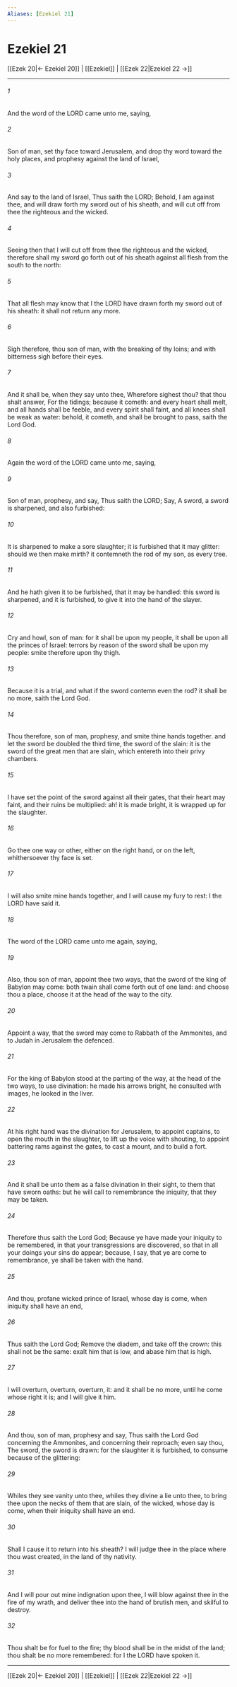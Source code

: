 ```yaml
---
Aliases: [Ezekiel 21]
---
```

# Ezekiel 21

[[Ezek 20|← Ezekiel 20]] | [[Ezekiel]] | [[Ezek 22|Ezekiel 22 →]]
***



###### 1 
And the word of the LORD came unto me, saying, 

###### 2 
Son of man, set thy face toward Jerusalem, and drop thy word toward the holy places, and prophesy against the land of Israel, 

###### 3 
And say to the land of Israel, Thus saith the LORD; Behold, I am against thee, and will draw forth my sword out of his sheath, and will cut off from thee the righteous and the wicked. 

###### 4 
Seeing then that I will cut off from thee the righteous and the wicked, therefore shall my sword go forth out of his sheath against all flesh from the south to the north: 

###### 5 
That all flesh may know that I the LORD have drawn forth my sword out of his sheath: it shall not return any more. 

###### 6 
Sigh therefore, thou son of man, with the breaking of thy loins; and with bitterness sigh before their eyes. 

###### 7 
And it shall be, when they say unto thee, Wherefore sighest thou? that thou shalt answer, For the tidings; because it cometh: and every heart shall melt, and all hands shall be feeble, and every spirit shall faint, and all knees shall be weak as water: behold, it cometh, and shall be brought to pass, saith the Lord God. 

###### 8 
Again the word of the LORD came unto me, saying, 

###### 9 
Son of man, prophesy, and say, Thus saith the LORD; Say, A sword, a sword is sharpened, and also furbished: 

###### 10 
It is sharpened to make a sore slaughter; it is furbished that it may glitter: should we then make mirth? it contemneth the rod of my son, as every tree. 

###### 11 
And he hath given it to be furbished, that it may be handled: this sword is sharpened, and it is furbished, to give it into the hand of the slayer. 

###### 12 
Cry and howl, son of man: for it shall be upon my people, it shall be upon all the princes of Israel: terrors by reason of the sword shall be upon my people: smite therefore upon thy thigh. 

###### 13 
Because it is a trial, and what if the sword contemn even the rod? it shall be no more, saith the Lord God. 

###### 14 
Thou therefore, son of man, prophesy, and smite thine hands together. and let the sword be doubled the third time, the sword of the slain: it is the sword of the great men that are slain, which entereth into their privy chambers. 

###### 15 
I have set the point of the sword against all their gates, that their heart may faint, and their ruins be multiplied: ah! it is made bright, it is wrapped up for the slaughter. 

###### 16 
Go thee one way or other, either on the right hand, or on the left, whithersoever thy face is set. 

###### 17 
I will also smite mine hands together, and I will cause my fury to rest: I the LORD have said it. 

###### 18 
The word of the LORD came unto me again, saying, 

###### 19 
Also, thou son of man, appoint thee two ways, that the sword of the king of Babylon may come: both twain shall come forth out of one land: and choose thou a place, choose it at the head of the way to the city. 

###### 20 
Appoint a way, that the sword may come to Rabbath of the Ammonites, and to Judah in Jerusalem the defenced. 

###### 21 
For the king of Babylon stood at the parting of the way, at the head of the two ways, to use divination: he made his arrows bright, he consulted with images, he looked in the liver. 

###### 22 
At his right hand was the divination for Jerusalem, to appoint captains, to open the mouth in the slaughter, to lift up the voice with shouting, to appoint battering rams against the gates, to cast a mount, and to build a fort. 

###### 23 
And it shall be unto them as a false divination in their sight, to them that have sworn oaths: but he will call to remembrance the iniquity, that they may be taken. 

###### 24 
Therefore thus saith the Lord God; Because ye have made your iniquity to be remembered, in that your transgressions are discovered, so that in all your doings your sins do appear; because, I say, that ye are come to remembrance, ye shall be taken with the hand. 

###### 25 
And thou, profane wicked prince of Israel, whose day is come, when iniquity shall have an end, 

###### 26 
Thus saith the Lord God; Remove the diadem, and take off the crown: this shall not be the same: exalt him that is low, and abase him that is high. 

###### 27 
I will overturn, overturn, overturn, it: and it shall be no more, until he come whose right it is; and I will give it him. 

###### 28 
And thou, son of man, prophesy and say, Thus saith the Lord God concerning the Ammonites, and concerning their reproach; even say thou, The sword, the sword is drawn: for the slaughter it is furbished, to consume because of the glittering: 

###### 29 
Whiles they see vanity unto thee, whiles they divine a lie unto thee, to bring thee upon the necks of them that are slain, of the wicked, whose day is come, when their iniquity shall have an end. 

###### 30 
Shall I cause it to return into his sheath? I will judge thee in the place where thou wast created, in the land of thy nativity. 

###### 31 
And I will pour out mine indignation upon thee, I will blow against thee in the fire of my wrath, and deliver thee into the hand of brutish men, and skilful to destroy. 

###### 32 
Thou shalt be for fuel to the fire; thy blood shall be in the midst of the land; thou shalt be no more remembered: for I the LORD have spoken it.

***
[[Ezek 20|← Ezekiel 20]] | [[Ezekiel]] | [[Ezek 22|Ezekiel 22 →]]
